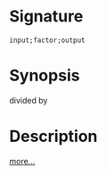 # Signature
```vikid-signature
input;factor;output
```

# Synopsis
divided by

# Description

[more...](https://en.wikipedia.org/wiki/Euclidean_vector#Scalar_multiplication)